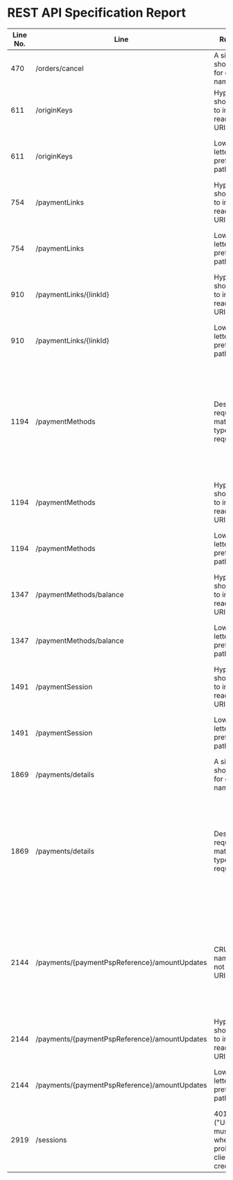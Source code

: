 REST API Specification Report
=============================
| Line No. | Line                                          | Rule Violated                                                                           | Category | Severity | Rule Type       | Software Quality Attributes               | Improvement Suggestion                                                                                                                             |
| -------- | --------------------------------------------- | --------------------------------------------------------------------------------------- | -------- | -------- | --------------- | ----------------------------------------- | -------------------------------------------------------------------------------------------------------------------------------------------------- |
| 470      | /orders/cancel                                | A singular noun should be used for document names                                       | URIS     | ERROR    | STATIC          | USABILITY, MAINTAINABILITY                | Use singular nouns for document names                                                                                                              |
| 611      | /originKeys                                   | Hyphens (-) should be used to improve the readability of URIs                           | URIS     | ERROR    | STATIC          | COMPATIBILITY, MAINTAINABILITY            | Use hyphens to improve the readability of the segments                                                                                             |
| 611      | /originKeys                                   | Lowercase letters should be preferred in URI paths                                      | URIS     | ERROR    | STATIC          | COMPATIBILITY, MAINTAINABILITY            | Change uppercase letters to lowercase letters                                                                                                      |
| 754      | /paymentLinks                                 | Hyphens (-) should be used to improve the readability of URIs                           | URIS     | ERROR    | STATIC          | COMPATIBILITY, MAINTAINABILITY            | Use hyphens to improve the readability of the segments                                                                                             |
| 754      | /paymentLinks                                 | Lowercase letters should be preferred in URI paths                                      | URIS     | ERROR    | STATIC          | COMPATIBILITY, MAINTAINABILITY            | Change uppercase letters to lowercase letters                                                                                                      |
| 910      | /paymentLinks/{linkId}                        | Hyphens (-) should be used to improve the readability of URIs                           | URIS     | ERROR    | STATIC          | COMPATIBILITY, MAINTAINABILITY            | Use hyphens to improve the readability of the segments                                                                                             |
| 910      | /paymentLinks/{linkId}                        | Lowercase letters should be preferred in URI paths                                      | URIS     | ERROR    | STATIC          | COMPATIBILITY, MAINTAINABILITY            | Change uppercase letters to lowercase letters                                                                                                      |
| 1194     | /paymentMethods                               | Description of request should match with the type of the request.                       | META     | WARNING  | STATIC          | MAINTAINABILITY                           | POST must be used to create a new resource in a collection or to execute controllers and not for other purposes The request should be of type: GET |
| 1194     | /paymentMethods                               | Hyphens (-) should be used to improve the readability of URIs                           | URIS     | ERROR    | STATIC          | COMPATIBILITY, MAINTAINABILITY            | Use hyphens to improve the readability of the segments                                                                                             |
| 1194     | /paymentMethods                               | Lowercase letters should be preferred in URI paths                                      | URIS     | ERROR    | STATIC          | COMPATIBILITY, MAINTAINABILITY            | Change uppercase letters to lowercase letters                                                                                                      |
| 1347     | /paymentMethods/balance                       | Hyphens (-) should be used to improve the readability of URIs                           | URIS     | ERROR    | STATIC          | COMPATIBILITY, MAINTAINABILITY            | Use hyphens to improve the readability of the segments                                                                                             |
| 1347     | /paymentMethods/balance                       | Lowercase letters should be preferred in URI paths                                      | URIS     | ERROR    | STATIC          | COMPATIBILITY, MAINTAINABILITY            | Change uppercase letters to lowercase letters                                                                                                      |
| 1491     | /paymentSession                               | Hyphens (-) should be used to improve the readability of URIs                           | URIS     | ERROR    | STATIC          | COMPATIBILITY, MAINTAINABILITY            | Use hyphens to improve the readability of the segments                                                                                             |
| 1491     | /paymentSession                               | Lowercase letters should be preferred in URI paths                                      | URIS     | ERROR    | STATIC          | COMPATIBILITY, MAINTAINABILITY            | Change uppercase letters to lowercase letters                                                                                                      |
| 1869     | /payments/details                             | A singular noun should be used for document names                                       | URIS     | ERROR    | STATIC          | USABILITY, MAINTAINABILITY                | Use singular nouns for document names                                                                                                              |
| 1869     | /payments/details                             | Description of request should match with the type of the request.                       | META     | WARNING  | STATIC          | MAINTAINABILITY                           | POST must be used to create a new resource in a collection or to execute controllers and not for other purposes The request should be of type: GET |
| 2144     | /payments/{paymentPspReference}/amountUpdates | CRUD function names should not be used in URIs                                          | URIS     | ERROR    | STATIC          | USABILITY, MAINTAINABILITY                | URIS should not be used to indicate that a CRUD function (UPDATE) is performed, instead HTTP request methods should be used for this.              |
| 2144     | /payments/{paymentPspReference}/amountUpdates | Hyphens (-) should be used to improve the readability of URIs                           | URIS     | ERROR    | STATIC          | COMPATIBILITY, MAINTAINABILITY            | Use hyphens to improve the readability of the segments                                                                                             |
| 2144     | /payments/{paymentPspReference}/amountUpdates | Lowercase letters should be preferred in URI paths                                      | URIS     | ERROR    | STATIC          | COMPATIBILITY, MAINTAINABILITY            | Change uppercase letters to lowercase letters                                                                                                      |
| 2919     | /sessions                                     | 401 ("Unauthorized") must be used when there is a problem with the client's credentials | HTTP     | CRITICAL | STATIC, DYNAMIC | COMPATIBILITY, MAINTAINABILITY, USABILITY | Provide the 401 response in the definition of the path in the operation (here: POST)                                                               |